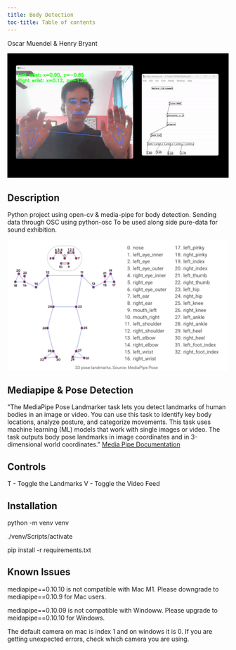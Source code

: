 ```yaml
---
title: Body Detection
toc-title: Table of contents
---
```


Oscar Muendel & Henry Bryant

![](./docs/sound_gif.gif)

## Description

Python project using open-cv & media-pipe for body detection. Sending
data through OSC using python-osc To be used along side pure-data for
sound exhibition.


![](./docs/mediapipe.png)

## Mediapipe & Pose Detection

"The MediaPipe Pose Landmarker task lets you detect landmarks of human bodies in an image or video. You can use this task to identify key body locations, analyze posture, and categorize movements. This task uses machine learning (ML) models that work with single images or video. The task outputs body pose landmarks in image coordinates and in 3-dimensional world coordinates."
[Media Pipe Documentation](https://ai.google.dev/edge/mediapipe/solutions/vision/pose_landmarker)

## Controls

T - Toggle the Landmarks
V - Toggle the Video Feed

## Installation

python -m venv venv

./venv/Scripts/activate

pip install -r requirements.txt


## Known Issues

mediapipe==0.10.10 is not compatible with Mac M1. Please downgrade to mediapipe==0.10.9 for Mac users.

mediapipe==0.10.09 is not compatible with Windoww. Please upgrade to meidapipe==0.10.10 for Windows. 

The default camera on mac is index 1 and on windows it is 0. If you are getting unexpected errors, check which camera you are using.